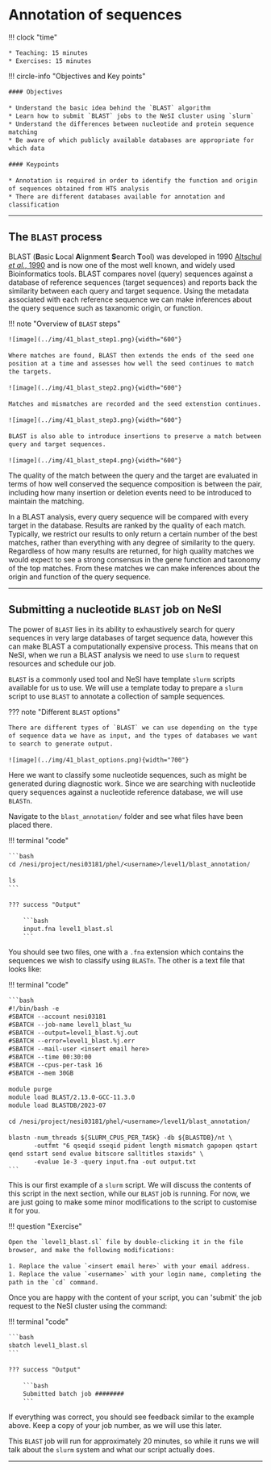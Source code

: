 # Annotation of sequences

!!! clock "time"

    * Teaching: 15 minutes
    * Exercises: 15 minutes

!!! circle-info "Objectives and Key points"

    #### Objectives

    * Understand the basic idea behind the `BLAST` algorithm
    * Learn how to submit `BLAST` jobs to the NeSI cluster using `slurm`
    * Understand the differences between nucleotide and protein sequence matching
    * Be aware of which publicly available databases are appropriate for which data

    #### Keypoints

    * Annotation is required in order to identify the function and origin of sequences obtained from HTS analysis
    * There are different databases available for annotation and classification

---

## The `BLAST` process

BLAST (**B**asic **L**ocal **A**lignment **S**earch **T**ool) was developed in 1990 [Altschul *et al.*, 1990](https://doi.org/10.1016/S0022-2836(05)80360-2) and is now one of the most well known, and widely used Bioinformatics tools. BLAST compares novel (query) sequences against a database of reference sequences (target sequences) and reports back the similarity between each query and target sequence. Using the metadata associated with each reference sequence we can make inferences about the query sequence such as taxanomic origin, or function.

!!! note "Overview of `BLAST` steps"

    ![image](../img/41_blast_step1.png){width="600"}

    Where matches are found, BLAST then extends the ends of the seed one position at a time and assesses how well the seed continues to match the targets.  

    ![image](../img/41_blast_step2.png){width="600"}

    Matches and mismatches are recorded and the seed extenstion continues.    

    ![image](../img/41_blast_step3.png){width="600"} 

    BLAST is also able to introduce insertions to preserve a match between query and target sequences.  

    ![image](../img/41_blast_step4.png){width="600"} 

The quality of the match between the query and the target are evaluated in terms of how well conserved the sequence composition is between the pair, including how many insertion or deletion events need to be introduced to maintain the matching.

In a BLAST analysis, every query sequence will be compared with every target in the database. Results are ranked by the quality of each match. Typically, we restrict our results to only return a certain number of the best matches, rather than everything with any degree of similarity to the query. Regardless of how many results are returned, for high quality matches we would expect to see a strong consensus in the gene function and taxonomy of the top matches. From these matches we can make inferences about the origin and function of the query sequence. 

---

## Submitting a nucleotide `BLAST` job on NeSI

The power of `BLAST` lies in its ability to exhaustively search for query sequences in very large databases of target sequence data, however this can make BLAST a computationally expensive process. This means that on NeSI, when we run a BLAST analysis we need to use `slurm` to request resources and schedule our job. 

`BLAST` is a commonly used tool and NeSI have template `slurm` scripts available for us to use. We will use a template today to prepare a `slurm` script to use `BLAST` to annotate a collection of sample sequences.

??? note "Different `BLAST` options"

    There are different types of `BLAST` we can use depending on the type of sequence data we have as input, and the types of databases we want to search to generate output. 

    ![image](../img/41_blast_options.png){width="700"}

Here we want to classify some nucleotide sequences, such as might be generated during diagnostic work. Since we are searching with nucleotide query sequences against a nucleotide reference database, we will use `BLASTn`.

Navigate to the `blast_annotation/` folder and see what files have been placed there.

!!! terminal "code"

    ```bash
    cd /nesi/project/nesi03181/phel/<username>/level1/blast_annotation/

    ls
    ```

    ??? success "Output"

        ```bash
        input.fna level1_blast.sl
        ```

You should see two files, one with a `.fna` extension which contains the sequences we wish to classify using `BLASTn`. The other is a text file that looks like:

!!! terminal "code"

    ```bash
    #!/bin/bash -e
    #SBATCH --account nesi03181
    #SBATCH --job-name level1_blast_%u
    #SBATCH --output=level1_blast.%j.out
    #SBATCH --error=level1_blast.%j.err
    #SBATCH --mail-user <insert email here>
    #SBATCH --time 00:30:00
    #SBATCH --cpus-per-task 16
    #SBATCH --mem 30GB

    module purge
    module load BLAST/2.13.0-GCC-11.3.0
    module load BLASTDB/2023-07

    cd /nesi/project/nesi03181/phel/<username>/level1/blast_annotation/

    blastn -num_threads ${SLURM_CPUS_PER_TASK} -db ${BLASTDB}/nt \
           -outfmt "6 qseqid sseqid pident length mismatch gapopen qstart qend sstart send evalue bitscore salltitles staxids" \
           -evalue 1e-3 -query input.fna -out output.txt
    ```

This is our first example of a `slurm` script. We will discuss the contents of this script in the next section, while our `BLAST` job is running. For now, we are just going to make some minor modifications to the script to customise it for you.

!!! question "Exercise"

    Open the `level1_blast.sl` file by double-clicking it in the file browser, and make the following modifications:

    1. Replace the value `<insert email here>` with your email address.
    1. Replace the value `<username>` with your login name, completing the path in the `cd` command.

Once you are happy with the content of your script, you can 'submit' the job request to the NeSI cluster using the command:

!!! terminal "code"

    ```bash
    sbatch level1_blast.sl
    ```

    ??? success "Output"

        ```bash
        Submitted batch job ########
        ```

If everything was correct, you should see feedback similar to the example above. Keep a copy of your job number, as we will use this later.

This `BLAST` job will run for approximately 20 minutes, so while it runs we will talk about the `slurm` system and what our script actually does.

---
